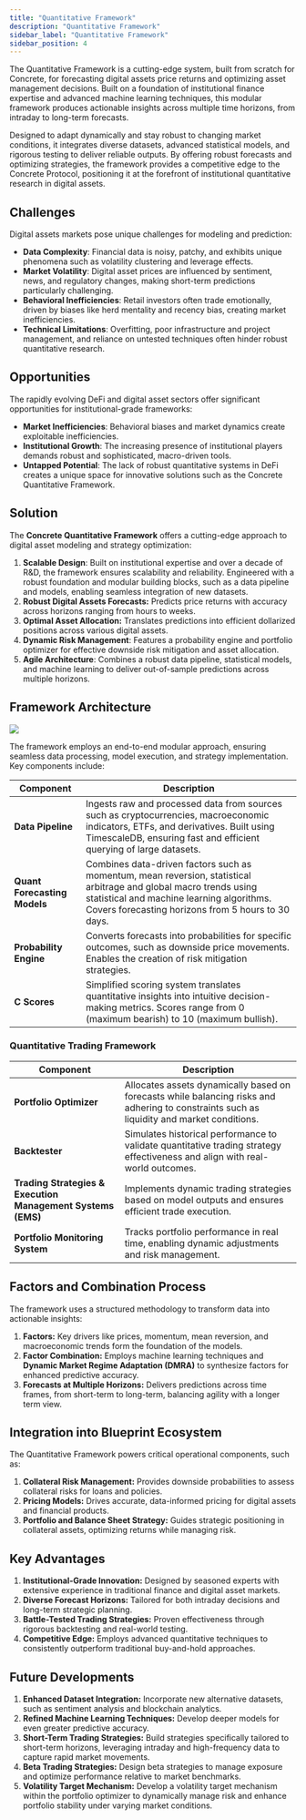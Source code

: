 ```yaml
---
title: "Quantitative Framework"
description: "Quantitative Framework"
sidebar_label: "Quantitative Framework"
sidebar_position: 4
---
```


The Quantitative Framework is a cutting-edge system, built from scratch for Concrete, for forecasting digital assets price returns and optimizing asset management decisions. Built on a foundation of institutional finance expertise and advanced machine learning techniques, this modular framework produces actionable insights across multiple time horizons, from intraday to long-term forecasts.

Designed to adapt dynamically and stay robust to changing market conditions, it integrates diverse datasets, advanced statistical models, and rigorous testing to deliver reliable outputs. By offering robust forecasts and optimizing strategies, the framework provides a competitive edge to the Concrete Protocol, positioning it at the forefront of institutional quantitative research in digital assets.

## Challenges

Digital assets markets pose unique challenges for modeling and prediction:

- **Data Complexity**: Financial data is noisy, patchy, and exhibits unique phenomena such as volatility clustering and leverage effects.
- **Market Volatility**: Digital asset prices are influenced by sentiment, news, and regulatory changes, making short-term predictions particularly challenging.
- **Behavioral Inefficiencies**: Retail investors often trade emotionally, driven by biases like herd mentality and recency bias, creating market inefficiencies.
- **Technical Limitations**: Overfitting, poor infrastructure and project management, and reliance on untested techniques often hinder robust quantitative research.

## Opportunities

The rapidly evolving DeFi and digital asset sectors offer significant opportunities for institutional-grade frameworks:

- **Market Inefficiencies**: Behavioral biases and market dynamics create exploitable inefficiencies.
- **Institutional Growth**: The increasing presence of institutional players demands robust and sophisticated, macro-driven tools.
- **Untapped Potential**: The lack of robust quantitative systems in DeFi creates a unique space for innovative solutions such as the Concrete Quantitative Framework.

## Solution

The **Concrete Quantitative Framework** offers a cutting-edge approach to digital asset modeling and strategy optimization:

1. **Scalable Design**: Built on institutional expertise and over a decade of R&D, the framework ensures scalability and reliability. Engineered with a robust foundation and modular building blocks, such as a data pipeline and models, enabling seamless integration of new datasets.
2. **Robust Digital Assets Forecasts:** Predicts price returns with accuracy across horizons ranging from hours to weeks.
3. **Optimal Asset Allocation:** Translates predictions into efficient dollarized positions across various digital assets.
4. **Dynamic Risk Management**: Features a probability engine and portfolio optimizer for effective downside risk mitigation and asset allocation.
5. **Agile Architecture**: Combines a robust data pipeline, statistical models, and machine learning to deliver out-of-sample predictions across multiple horizons.

## Framework Architecture

![](/img/qf.png)

The framework employs an end-to-end modular approach, ensuring seamless data processing, model execution, and strategy implementation. Key components include:

| **Component** | **Description** |
| --- | --- |
| **Data Pipeline** | Ingests raw and processed data from sources such as cryptocurrencies, macroeconomic indicators, ETFs, and derivatives. Built using TimescaleDB, ensuring fast and efficient querying of large datasets.|
| **Quant Forecasting Models** | Combines data-driven factors such as momentum, mean reversion, statistical arbitrage and global macro trends using statistical and machine learning algorithms. Covers forecasting horizons from 5 hours to 30 days.|
| **Probability Engine** | Converts forecasts into probabilities for specific outcomes, such as downside price movements. Enables the creation of risk mitigation strategies. |
| **C Scores** | Simplified scoring system translates quantitative insights into intuitive decision-making metrics. Scores range from 0 (maximum bearish) to 10 (maximum bullish).|

### **Quantitative Trading Framework**

| **Component** | **Description** |
| --- | --- |
| **Portfolio Optimizer** | Allocates assets dynamically based on forecasts while balancing risks and adhering to constraints such as liquidity and market conditions. |
| **Backtester** | Simulates historical performance to validate quantitative trading strategy effectiveness and align with real-world outcomes. |
| **Trading Strategies & Execution Management Systems (EMS)** | Implements dynamic trading strategies based on model outputs and ensures efficient trade execution. |
| **Portfolio Monitoring System** | Tracks portfolio performance in real time, enabling dynamic adjustments and risk management. |

## Factors and Combination Process

The framework uses a structured methodology to transform data into actionable insights:

1. **Factors:** Key drivers like prices, momentum, mean reversion, and macroeconomic trends form the foundation of the models.
2. **Factor Combination:** Employs machine learning techniques and **Dynamic Market Regime Adaptation (DMRA)** to synthesize factors for enhanced predictive accuracy.
3. **Forecasts at Multiple Horizons:** Delivers predictions across time frames, from short-term to long-term, balancing agility with a longer term view.

## Integration into Blueprint Ecosystem

The Quantitative Framework powers critical operational components, such as:

1. **Collateral Risk Management:** Provides downside probabilities to assess collateral risks for loans and policies.
2. **Pricing Models:** Drives accurate, data-informed pricing for digital assets and financial products.
3. **Portfolio and Balance Sheet Strategy:** Guides strategic positioning in collateral assets, optimizing returns while managing risk.

## Key Advantages

1. **Institutional-Grade Innovation:** Designed by seasoned experts with extensive experience in traditional finance and digital asset markets.
2. **Diverse Forecast Horizons:** Tailored for both intraday decisions and long-term strategic planning.
3. **Battle-Tested Trading Strategies:** Proven effectiveness through rigorous backtesting and real-world testing.
4. **Competitive Edge:** Employs advanced quantitative techniques to consistently outperform traditional buy-and-hold approaches.

## Future Developments

1. **Enhanced Dataset Integration:** Incorporate new alternative datasets, such as sentiment analysis and blockchain analytics.
2. **Refined Machine Learning Techniques:** Develop deeper models for even greater predictive accuracy.
3. **Short-Term Trading Strategies:** Build strategies specifically tailored to short-term horizons, leveraging intraday and high-frequency data to capture rapid market movements.
4. **Beta Trading Strategies:** Design beta strategies to manage exposure and optimize performance relative to market benchmarks.
5. **Volatility Target Mechanism:** Develop a volatility target mechanism within the portfolio optimizer to dynamically manage risk and enhance portfolio stability under varying market conditions.
